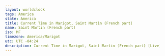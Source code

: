 ```yaml
---
layout: worldclock
tags: America
state: America
title: Current Time in Marigot, Saint Martin (French part)
name: Saint Martin (French part)
iso: MF
timezone: America/Marigot
utc: UTC -04:24
description: Current Time in Marigot, Saint Martin (French part) [Live], America. Live update now time in Marigot, timezone America/Marigot, UTC -04:24, Country ISO code & Current Local Time.
---
```


